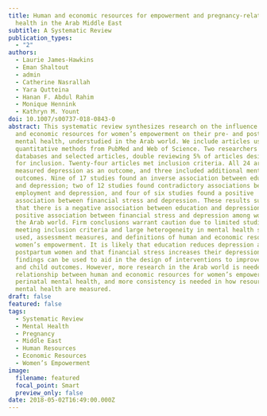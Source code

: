 ```yaml
---
title: Human and economic resources for empowerment and pregnancy-related mental
  health in the Arab Middle East
subtitle: A Systematic Review
publication_types:
  - "2"
authors:
  - Laurie James-Hawkins
  - Eman Shaltout
  - admin
  - Catherine Nasrallah
  - Yara Qutteina
  - Hanan F. Abdul Rahim
  - Monique Hennink
  - Kathryn M. Yount
doi: 10.1007/s00737-018-0843-0
abstract: This systematic review synthesizes research on the influence of human
  and economic resources for women’s empowerment on their pre- and postnatal
  mental health, understudied in the Arab world. We include articles using
  quantitative methods from PubMed and Web of Science. Two researchers reviewed
  databases and selected articles, double reviewing 5% of articles designated
  for inclusion. Twenty-four articles met inclusion criteria. All 24 articles
  measured depression as an outcome, and three included additional mental health
  outcomes. Nine of 17 studies found an inverse association between education
  and depression; two of 12 studies found contradictory associations between
  employment and depression, and four of six studies found a positive
  association between financial stress and depression. These results suggest
  that there is a negative association between education and depression and a
  positive association between financial stress and depression among women in
  the Arab world. Firm conclusions warrant caution due to limited studies
  meeting inclusion criteria and large heterogeneity in mental health scales
  used, assessment measures, and definitions of human and economic resources for
  women’s empowerment. It is likely that education reduces depression among
  postpartum women and that financial stress increases their depression. These
  findings can be used to aid in the design of interventions to improve mother
  and child outcomes. However, more research in the Arab world is needed on the
  relationship between human and economic resources for women’s empowerment and
  perinatal mental health, and more consistency is needed in how resources and
  mental health are measured.
draft: false
featured: false
tags:
  - Systematic Review
  - Mental Health
  - Pregnancy
  - Middle East
  - Human Resources
  - Economic Resources
  - Women’s Empowerment
image:
  filename: featured
  focal_point: Smart
  preview_only: false
date: 2018-05-02T16:49:00.000Z
---
```

